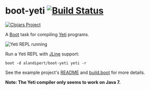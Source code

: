 # boot-yeti [![Build Status][travis-badge]][travis-build]

[![Clojars Project][clojars-badge]][clojars-page]

A [Boot] task for compiling [Yeti] programs.

<img alt="Yeti REPL running" src="https://dl.dropboxusercontent.com/u/12379861/yetirepl.png"></img>

Run a Yeti REPL with [JLine] support:

    boot -d alandipert/boot-yeti yeti -r

See the example project's [README](example/README.md) and
[build.boot](example/build.boot) for more details.

**Note: The Yeti compiler only seems to work on Java 7.**

[clojars-badge]: http://clojars.org/alandipert/boot-yeti/latest-version.svg?cache=2
[clojars-page]: http://clojars.org/alandipert/boot-yeti
[travis-badge]: https://travis-ci.org/alandipert/boot-yeti.svg?branch=master
[travis-build]: https://travis-ci.org/alandipert/boot-yeti
[Boot]: http://boot-clj.com/
[Yeti]: http://mth.github.io/yeti/
[JLine]: http://jline.sourceforge.net/
